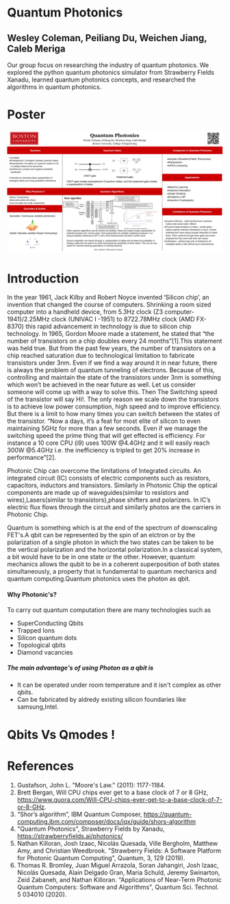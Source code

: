 # Quantum Photonics 
## Wesley Coleman, Peiliang Du, Weichen Jiang, Caleb Meriga

Our group focus on researching the industry of quantum photonics. We explored the python quantum photonics simulator from Strawberry Fields Xanadu, 
learned quantum photonics concepts, and researched the algorithms in quantum photonics. 

# Poster
![](poster.jpg)

# Introduction
In the year 1961, Jack Kilby and Robert Noyce invented ‘Silicon chip’, an invention that changed the course of computers. Shrinking a room sized computer into a handheld device, from 5.3Hz clock (Z3 computer-1941)/2.25MHz clock (UNIVAC I -1951) to 8722.78MHz clock (AMD FX-8370) this rapid advancement in technology is due to silicon chip technology. In 1965, Gordon Moore made a statement, he stated that “the number of transistors on a chip doubles every 24 months”[1].This statement was held true. But from the past few years, the number of transistors on a chip reached saturation due to technological limitation to fabricate transistors under 3nm. Even if we find a way around it in near future, there is always the problem of quantum tunneling of electrons. Because of this, controlling and maintain the state of the transistors under 3nm is something which won’t be achieved in the near future as well. Let us consider someone will come up with a way to solve this. Then The Switching speed of the transistor will say Hi!. The only reason we scale down the transistors is to achieve low power consumption, high speed and to improve efficiency. But there is a limit to how many times you can switch between the states of the transistor. “Now a days, it’s a feat for most elite of silicon to  even maintaining 5GHz for more than a few seconds. Even if we manage the switching speed the prime thing that will get effected is efficiency. For instance a 10 core CPU (i9) uses 100W @4.4GHz and it will easily reach 300W @5.4GHz i.e. the inefficiency is tripled to get 20% increase in performance”[2].

Photonic Chip can overcome the limitations of Integrated circuits. An integrated circuit (IC) consists of electric components such as resistors, capacitors, inductors and transistors. Similarly in Photonic Chip the optical components are made up of waveguides(similar to resistors and wires),Lasers(similar to transistors),phase shifters and polarizers. In IC’s electric flux flows through the circuit and similarly photos are the carriers in Photonic Chip.

Quantum is something which is at the end of the spectrum of downscaling FET's.A qbit can be represented by the spin of an elctron or by  the polarization of a single photon in which the two states can be taken to be the vertical polarization and the horizontal polarization.In a classical system, a bit would have to be in one state or the other. However, quantum mechanics allows the qubit to be in a coherent superposition of both states simultaneously, a property that is fundamental to quantum mechanics and quantum computing.Quantum photonics uses the  photon as qbit.

#### Why Photonic's?
To carry out quantum computation there are many technologies such as 
* SuperConducting Qbits
* Trapped Ions
* Silicon quantum dots
* Topological qbits
* Diamond vacancies

##### The main advantage's of using Photon as a qbit is 
* It can be operated under room temperature and it isn't complex as other qbits.
* Can be fabricated by aldredy existing silicon foundaries like samsung,Intel.

# Qbits Vs Qmodes !









# References
1. Gustafson, John L. "Moore's Law." (2011): 1177-1184.
2. Brett Bergan, Will CPU chips ever get to a base clock of 7 or 8 GHz, https://www.quora.com/Will-CPU-chips-ever-get-to-a-base-clock-of-7-or-8-GHz.
3. “Shor’s algorithm”, IBM Quantum Composer, https://quantum-computing.ibm.com/composer/docs/iqx/guide/shors-algorithm
4. "Quantum Photonics", Strawberry Fields by Xanadu, https://strawberryfields.ai/photonics/
5. Nathan Killoran, Josh Izaac, Nicolás Quesada, Ville Bergholm, Matthew Amy, and Christian Weedbrook. "Strawberry Fields: A Software Platform for Photonic Quantum Computing", Quantum, 3, 129 (2019).
6. Thomas R. Bromley, Juan Miguel Arrazola, Soran Jahangiri, Josh Izaac, Nicolás Quesada, Alain Delgado Gran, Maria Schuld, Jeremy Swinarton, Zeid Zabaneh, and Nathan Killoran. "Applications of Near-Term Photonic Quantum Computers: Software and Algorithms", Quantum Sci. Technol. 5 034010 (2020).
